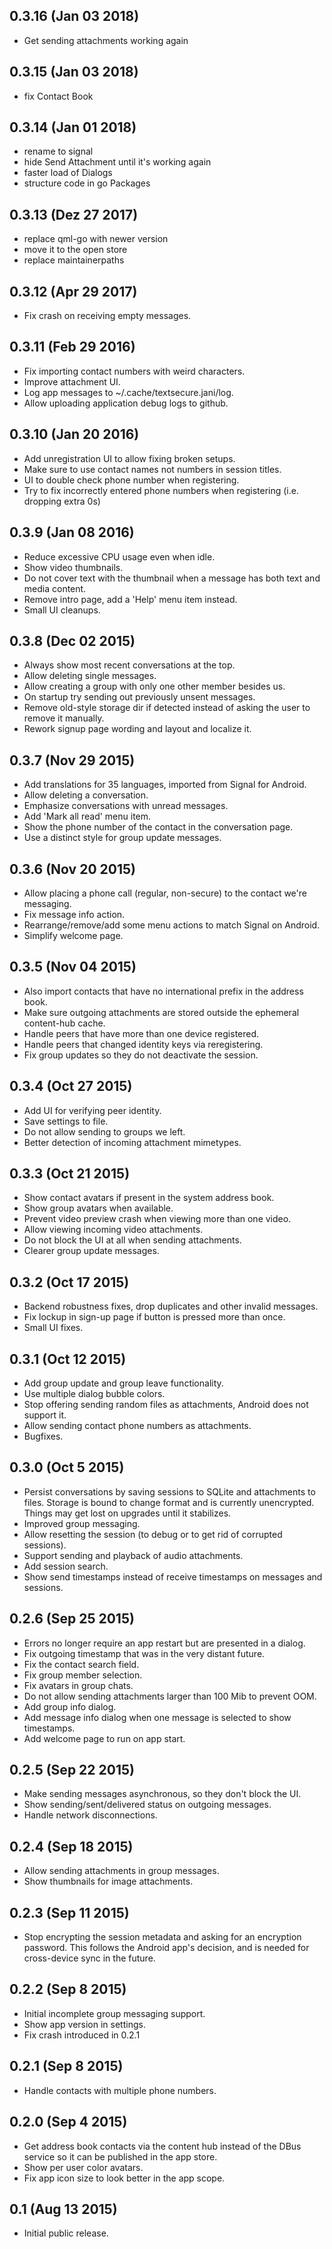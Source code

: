 0.3.16 (Jan  03 2018)
--------------------
* Get sending attachments working again

0.3.15 (Jan  03 2018)
--------------------
* fix Contact Book

0.3.14 (Jan  01 2018)
--------------------
* rename to signal
* hide Send Attachment until it's working again
* faster load of Dialogs
* structure code in go Packages


 0.3.13 (Dez  27 2017)
 --------------------
 * replace qml-go with newer version
 * move it to the open store
 * replace maintainerpaths


0.3.12 (Apr 29 2017)
--------------------

* Fix crash on receiving empty messages.

0.3.11 (Feb 29 2016)
--------------------

* Fix importing contact numbers with weird characters.
* Improve attachment UI.
* Log app messages to ~/.cache/textsecure.jani/log.
* Allow uploading application debug logs to github.

0.3.10 (Jan 20 2016)
--------------------

* Add unregistration UI to allow fixing broken setups.
* Make sure to use contact names not numbers in session titles.
* UI to double check phone number when registering.
* Try to fix incorrectly entered phone numbers when registering (i.e. dropping extra 0s)

0.3.9 (Jan 08 2016)
-------------------

* Reduce excessive CPU usage even when idle.
* Show video thumbnails.
* Do not cover text with the thumbnail when a message has both text and media content.
* Remove intro page, add a 'Help' menu item instead.
* Small UI cleanups.

0.3.8 (Dec 02 2015)
-------------------

* Always show most recent conversations at the top.
* Allow deleting single messages.
* Allow creating a group with only one other member besides us.
* On startup try sending out previously unsent messages.
* Remove old-style storage dir if detected instead of asking the user to remove it manually.
* Rework signup page wording and layout and localize it.

0.3.7 (Nov 29 2015)
-------------------

 * Add translations for 35 languages, imported from Signal for Android.
 * Allow deleting a conversation.
 * Emphasize conversations with unread messages.
 * Add 'Mark all read' menu item.
 * Show the phone number of the contact in the conversation page.
 * Use a distinct style for group update messages.

0.3.6 (Nov 20 2015)
-------------------

 * Allow placing a phone call (regular, non-secure) to the contact we're messaging.
 * Fix message info action.
 * Rearrange/remove/add some menu actions to match Signal on Android.
 * Simplify welcome page.

0.3.5 (Nov 04 2015)
-------------------

* Also import contacts that have no international prefix in the address book.
* Make sure outgoing attachments are stored outside the ephemeral content-hub cache.
* Handle peers that have more than one device registered.
* Handle peers that changed identity keys via reregistering.
* Fix group updates so they do not deactivate the session.

0.3.4 (Oct 27 2015)
-------------------

* Add UI for verifying peer identity.
* Save settings to file.
* Do not allow sending to groups we left.
* Better detection of incoming attachment mimetypes.

0.3.3 (Oct 21 2015)
-------------------

* Show contact avatars if present in the system address book.
* Show group avatars when available.
* Prevent video preview crash when viewing more than one video.
* Allow viewing incoming video attachments.
* Do not block the UI at all when sending attachments.
* Clearer group update messages.

0.3.2 (Oct 17 2015)
-------------------

* Backend robustness fixes, drop duplicates and other invalid messages.
* Fix lockup in sign-up page if button is pressed more than once.
* Small UI fixes.

0.3.1 (Oct 12 2015)
------------------

* Add group update and group leave functionality.
* Use multiple dialog bubble colors.
* Stop offering sending random files as attachments, Android does not support it.
* Allow sending contact phone numbers as attachments.
* Bugfixes.

0.3.0 (Oct 5 2015)
-------------------

* Persist conversations by saving sessions to SQLite and attachments to files.
  Storage is bound to change format and is currently unencrypted.
  Things may get lost on upgrades until it stabilizes.
* Improved group messaging.
* Allow resetting the session (to debug or to get rid of corrupted sessions).
* Support sending and playback of audio attachments.
* Add session search.
* Show send timestamps instead of receive timestamps on messages and sessions.

0.2.6 (Sep 25 2015)
------------------

 * Errors no longer require an app restart but are presented in a dialog.
 * Fix outgoing timestamp that was in the very distant future.
 * Fix the contact search field.
 * Fix group member selection.
 * Fix avatars in group chats.
 * Do not allow sending attachments larger than 100 Mib to prevent OOM.
 * Add group info dialog.
 * Add message info dialog when one message is selected to show timestamps.
 * Add welcome page to run on app start.

0.2.5 (Sep 22 2015)
------------------

 * Make sending messages asynchronous, so they don't block the UI.
 * Show sending/sent/delivered status on outgoing messages.
 * Handle network disconnections.

0.2.4 (Sep 18 2015)
------------------

 * Allow sending attachments in group messages.
 * Show thumbnails for image attachments.

0.2.3 (Sep 11 2015)
------------------

 * Stop encrypting the session metadata and asking for an encryption password.
   This follows the Android app's decision, and is needed for cross-device sync
   in the future.

0.2.2 (Sep 8 2015)
------------------

 * Initial incomplete group messaging support.
 * Show app version in settings.
 * Fix crash introduced in 0.2.1

0.2.1 (Sep 8 2015)
------------------

 * Handle contacts with multiple phone numbers.

0.2.0 (Sep 4 2015)
------------------

 * Get address book contacts via the content hub instead of the DBus service
   so it can be published in the app store.
 * Show per user color avatars.
 * Fix app icon size to look better in the app scope.

0.1 (Aug 13 2015)
---

 * Initial public release.
